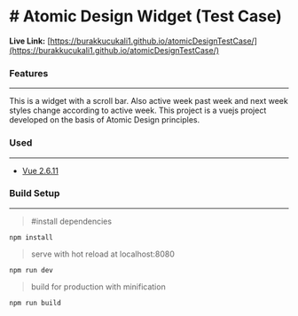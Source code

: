 # # Atomic Design Widget (Test Case)
**Live Link:** [https://burakkucukali1.github.io/atomicDesignTestCase/](https://burakkucukali1.github.io/atomicDesignTestCase/)

### Features
<hr>
This is a widget with a scroll bar. Also active week past week and next week styles change according to active week. This project  is a vuejs project developed on the basis of Atomic Design principles.


### Used
<hr>

 - [Vue 2.6.11](https://github.com/vuejs/vue) 
 
### Build Setup
<hr>

   > #install dependencies
 
    npm install
>serve with hot reload at localhost:8080

    npm run dev
>build for production with minification

    npm run build

    
